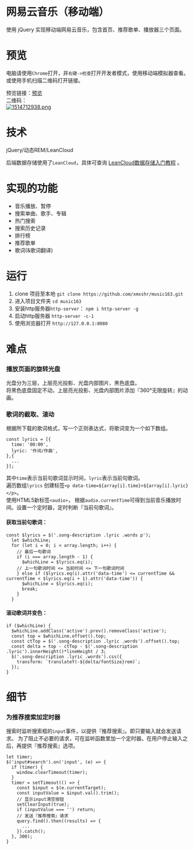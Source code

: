 # 网易云音乐（移动端）
使用 jQuery 实现移动端网易云音乐，包含首页、推荐歌单、播放器三个页面。

# 预览
电脑请使用`Chrome`打开，并`右键->检查`打开开发者模式，使用移动端模拟器查看。或使用手机扫描二维码打开链接。

预览链接：[预览](http://xumx.site/)  
二维码：  
[![1514712938.png](https://i.loli.net/2017/12/31/5a48af73a614f.png)](https://i.loli.net/2017/12/31/5a48af73a614f.png)

# 技术
jQuery/动态REM/LeanCloud

后端数据存储使用了`LeanCloud`，具体可查询 [LeanCloud数据存储入门教程](https://leancloud.cn/docs/leanstorage-started-js.html) 。

# 实现的功能
- 音乐播放、暂停
- 搜索单曲、歌手、专辑
- 热门搜索
- 搜索历史记录
- 排行榜
- 推荐歌单
- 歌词(&歌词翻译)

# 运行
1. clone 项目至本地 `git clone https://github.com/xmxshr/music163.git`
2. 进入项目文件夹 `cd music163`
3. 安装http服务器`http-server`： `npm i http-server -g`
4. 启动http服务器 `http-server -c-1`
3. 使用浏览器打开 `http://127.0.0.1:8080`

# 难点
### 播放页面的旋转光盘
光盘分为三层，上层亮光投影、光盘内部图片、黑色底盘。   
将黑色底盘固定不动，上层亮光投影、光盘内部图片添加『360°无限旋转』的动画。
### 歌词的截取、滚动
根据所下载的歌词格式，写一个正则表达式，将歌词变为一个如下数组。
```
const lyrics = [{
  time: '00:00',
  lyric: '作词/作曲',
},{
  ...
}];
```
其中`time`表示当前句歌词显示时间，`lyric`表示当前句歌词。    
遍历数组`lyrics` 创建标签`<p data-time=${array[i].time}>${array[i].lyric}</p>`。    
使用HTML5新标签`<audio>`， 根据`audio.currentTime`可得到当前音乐播放时间。设置一个定时器，定时判断『当前句歌词』。    
#### 获取当前句歌词：
```
const $lyrics = $('.song-description .lyric .words p');
  let $whichLine;
  for (let i = 0; i < array.length; i++) {
    // 最后一句歌词
    if (i === array.length - 1) {
      $whichLine = $lyrics.eq(i);
    // 上一句歌词时间 <= 当前时间 <= 下一句歌词时间
    } else if ($lyrics.eq(i).attr('data-time') <= currentTime && currentTime < $lyrics.eq(i + 1).attr('data-time')) {
      $whichLine = $lyrics.eq(i);
      break;
    }
  }
```
#### 滚动歌词并变色：
```
if ($whichLine) {
  $whichLine.addClass('active').prev().removeClass('active');
  const top = $whichLine.offset().top;
  const ctTop = $('.song-description .lyric .words').offset().top;
  const delta = top - ctTop - $('.song-description .lyric').innerHeight()*lineHeight / 3;
  $('.song-description .lyric .words').css({
    transform: `translateY(-${delta/fontSize}rem)`;
  });
}
```
# 细节
### 为推荐搜索加定时器
搜索时监听搜索框的`input`事件，以提供『推荐搜索』。即只要输入就会发送请求。
为了阻止不必要的请求，可在监听函数里加一个定时器。在用户停止输入之后，再提供『推荐搜索』选项。
```
let timer;
$('input#search').on('input', (e) => {
  if (timer) {
    window.clearTimeout(timer);
  }
  timer = setTimeout(() => {
    const $input = $(e.currentTarget);
    const inputValue = $input.val().trim();
    // 显示input清空按钮
    setClearInput(true);
    if (inputValue === '') return;
    // 发送『推荐搜索』请求
    query.find().then((results) => {
      ...
    }).catch();
  }, 300);
}
```

